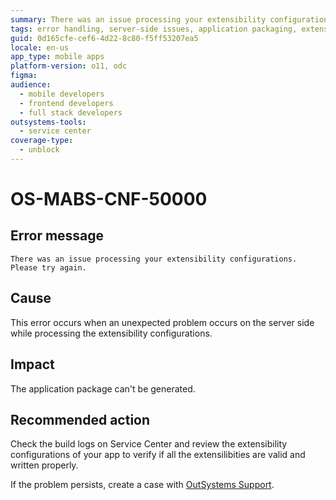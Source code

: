 ```yaml
---
summary: There was an issue processing your extensibility configurations. Please try again.
tags: error handling, server-side issues, application packaging, extensibility, debugging
guid: 0d165cfe-cef6-4d22-8c80-f5ff53207ea5
locale: en-us
app_type: mobile apps
platform-version: o11, odc
figma:
audience:
  - mobile developers
  - frontend developers
  - full stack developers
outsystems-tools:
  - service center
coverage-type:
  - unblock
---
```


# OS-MABS-CNF-50000

## Error message

`There was an issue processing your extensibility configurations. Please try again.`

## Cause

This error occurs when an unexpected problem occurs on the server side while processing the extensibility configurations.

## Impact

The application package can't be generated.

## Recommended action

Check the build logs on Service Center and review the extensibility configurations of your app to verify if all the extensilibities are valid and written properly.

If the problem persists, create a case with [OutSystems Support](https://www.outsystems.com/support/portal/open-support-case?ErrorCode=OS-MABS-CNF-50000).
